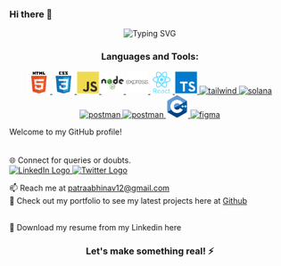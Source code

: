 ### Hi there 👋
<div align="center">
  <img src="https://readme-typing-svg.herokuapp.com?font=Fira+Code&weight=600&size=30&duration=3000&pause=500&color=F7D28B&width=435&lines=Abhinav+Patra;Full-Stack+Web+Developer;Open+Source+Enthusiast" alt="Typing SVG">
</div>

<h3 align="center">Languages and Tools:</h3>
<p align="center">
  <a href="https://www.w3.org/html/" target="_blank" rel="noreferrer"> 
    <img src="https://raw.githubusercontent.com/devicons/devicon/master/icons/html5/html5-original-wordmark.svg" alt="html5" width="40" height="40"/> 
  </a>
  <a href="https://www.w3schools.com/css/" target="_blank" rel="noreferrer">
    <img src="https://raw.githubusercontent.com/devicons/devicon/master/icons/css3/css3-original-wordmark.svg" alt="css3" width="40" height="40"/> 
  </a>
  <a href="https://developer.mozilla.org/en-US/docs/Web/JavaScript" target="_blank" rel="noreferrer">
    <img src="https://raw.githubusercontent.com/devicons/devicon/master/icons/javascript/javascript-original.svg" alt="javascript" width="40" height="40"/>
  </a>
  <a href="https://nodejs.org" target="_blank" rel="noreferrer">
    <img src="https://raw.githubusercontent.com/devicons/devicon/master/icons/nodejs/nodejs-original-wordmark.svg" alt="nodejs" width="40" height="40"/> 
  </a>
  <a href="https://expressjs.com" target="_blank" rel="noreferrer">
    <img src="https://raw.githubusercontent.com/devicons/devicon/master/icons/express/express-original-wordmark.svg" alt="express" width="40" height="40"/> 
  </a>
  <a href="https://reactjs.org/" target="_blank" rel="noreferrer">
    <img src="https://raw.githubusercontent.com/devicons/devicon/master/icons/react/react-original-wordmark.svg" alt="react" width="40" height="40"/> 
  </a>
  <a href="https://www.typescriptlang.org/" target="_blank" rel="noreferrer">
    <img src="https://raw.githubusercontent.com/devicons/devicon/master/icons/typescript/typescript-original.svg" alt="typescript" width="40" height="40"/> 
  </a>
  <a href="https://tailwindcss.com/" target="_blank" rel="noreferrer">
    <img src="https://www.vectorlogo.zone/logos/tailwindcss/tailwindcss-icon.svg" alt="tailwind" width="40" height="40"/>
  </a>
  <a href="https://www.solana.com/" target="_blank" rel="noreferrer">
    <img src="https://cryptologos.cc/logos/solana-sol-logo.svg?v=024" alt="solana" width="40" height="40"/>
  </a>
  <a href="https://postman.com" target="_blank" rel="noreferrer">
    <img src="https://www.vectorlogo.zone/logos/getpostman/getpostman-icon.svg" alt="postman" width="40" height="40"/>
  </a>
<a href="https://www.npmjs.com/package/ethers" target="_blank" rel="noreferrer">
    <img src=" ![Screenshot 2024-10-02 at 11-19-49 Ethers Logo PNG Vector (SVG) Free Download](https://github.com/user-attachments/assets/ed2dd693-1d1f-43c5-9d71-e55c87da091d)
" alt="postman" width="40" height="40"/>

  
</a>
  <a href="https://www.cplusplus.com/" target="_blank" rel="noreferrer">
    <img src="https://raw.githubusercontent.com/devicons/devicon/master/icons/cplusplus/cplusplus-original.svg" alt="cplusplus" width="40" height="40"/> 
  </a>
  <a href="https://www.figma.com/" target="_blank" rel="noreferrer">
    <img src="https://www.vectorlogo.zone/logos/figma/figma-icon.svg" alt="figma" width="40" height="40"/> 
  </a>
</p>

Welcome to my GitHub profile!</br></br></br>
🌐 Connect for queries or doubts.
</br>
 <a href="https://www.linkedin.com/in/abhinav-patra1st/" target="_blank" rel="noreferrer" >
   <img src="https://cdn-icons-png.flaticon.com/512/174/174857.png" alt="LinkedIn Logo" width="40" height="40">
  </a>
   <a href="https://x.com/codeatavhi" target="_blank" rel="noreferrer">
   <img src="https://abs.twimg.com/icons/apple-touch-icon-192x192.png" alt="Twitter Logo" width="50" height="50">
  </a>
</br>

📫 Reach me at patraabhinav12@gmail.com
</br>
🔭 Check out my portfolio to see my latest projects here at   <a href="https://github.com/Abhinavpatra" target="_blank" rel="noreferrer">Github </a>

</br>
📄 Download my resume from my Linkedin
   here
</br>
<h3 align="center">Let's make something real! ⚡</h3>
